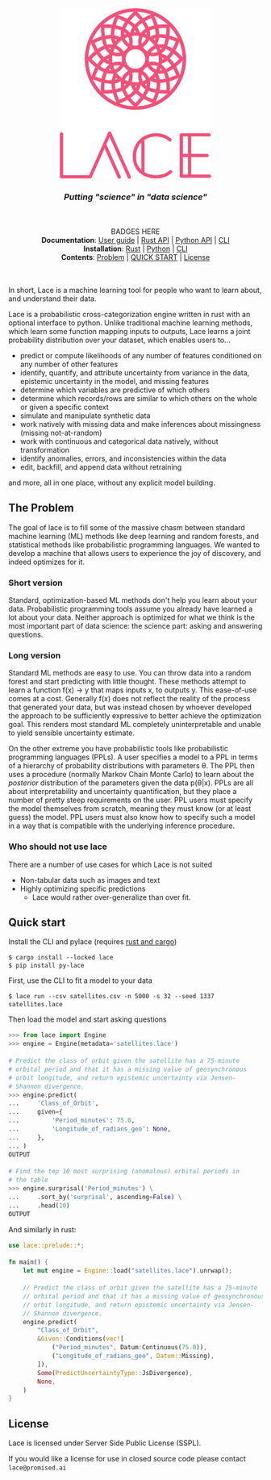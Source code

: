 <div align=center>
    <img src='assets/lace.svg' width='300px'/>
    <i><h3>Putting "science" in "data science"</h3></i>
</div>

</br>
</br>

<div align=center>BADGES HERE</div>

<div align=center>
     <div>
        <strong>Documentation</strong>: 
        <a href='#'>User guide</a> | 
        <a href='#'>Rust API</a> | 
        <a href='#'>Python API</a> |
        <a href='#'>CLI</a>
     </div>
    <div>
        <strong>Installation</strong>: 
        <a href='#'>Rust</a> | 
        <a href='#'>Python</a> | 
        <a href='#'>CLI</a>
     </div>
    <div>
        <strong>Contents</strong>: 
        <a href='#the-problem'>Problem</a> | 
        <a href='#quick-start'>QUICK START</a> | 
        <a href='#license'>License</a>
     </div>
</div>

</br>
</br>

In short, Lace is a machine learning tool for people who want to learn about,
and understand their data.

Lace is a probabilistic cross-categorization engine written in rust with an
optional interface to python. Unlike traditional machine learning methods, which
learn some function mapping inputs to outputs, Lace learns a joint probability
distribution over your dataset, which enables users to...

- predict or compute likelihoods of any number of features conditioned on any
  number of other features
- identify, quantify, and attribute uncertainty from variance in the data,
  epistemic uncertainty in the model, and missing features
- determine which variables are predictive of which others
- determine which records/rows are similar to which others on the whole or
  given a specific context
- simulate and manipulate synthetic data
- work natively with missing data and make inferences about missingness
  (missing not-at-random)
- work with continuous and categorical data natively, without transformation
- identify anomalies, errors, and inconsistencies within the data
- edit, backfill, and append data without retraining

and more, all in one place, without any explicit model building.

## The Problem

The goal of lace is to fill some of the massive chasm between standard machine
learning (ML) methods like deep learning and random forests, and statistical
methods like probabilistic programming languages. We wanted to develop a
machine that allows users to experience the joy of discovery, and indeed
optimizes for it.

### Short version

Standard, optimization-based ML methods don't help you learn about your data.
Probabilistic programming tools assume you already have learned a lot about
your data. Neither approach is optimized for what we think is the most
important part of data science: the science part: asking and answering questions.

### Long version

Standard ML methods are easy to use. You can throw data into a random forest
and start predicting with little thought. These methods attempt to learn a
function f(x) -> y that maps inputs x, to outputs y. This ease-of-use comes at
a cost. Generally f(x) does not reflect the reality of the process that
generated your data, but was instead chosen by whoever developed the approach
to be sufficiently expressive to better achieve the optimization goal. This
renders most standard ML completely uninterpretable and unable to yield sensible
uncertainty estimate.

On the other extreme you have probabilistic tools like probabilistic
programming languages (PPLs). A user specifies a model to a PPL in terms of a
hierarchy of probability distributions with parameters θ. The PPL then uses a
procedure (normally Markov Chain Monte Carlo) to learn about the *posterior*
distribution of the parameters given the data p(θ|x). PPLs are all about
interpretability and uncertainty quantification, but they place a number of
pretty steep requirements on the user. PPL users must specify the model
themselves from scratch, meaning they must know (or at least guess) the model.
PPL users must also know how to specify such a model in a way that is
compatible with the underlying inference procedure.

### Who should not use lace

There are a number of use cases for which Lace is not suited

- Non-tabular data such as images and text
- Highly optimizing specific predictions
    + Lace would rather over-generalize than over fit.

## Quick start

Install the CLI and pylace (requires [rust and
cargo](https://www.rust-lang.org/tools/install))

```console
$ cargo install --locked lace
$ pip install py-lace
```

First, use the CLI to fit a model to your data

```console
$ lace run --csv satellites.csv -n 5000 -s 32 --seed 1337 satellites.lace 
```

Then load the model and start asking questions


```python
>>> from lace import Engine
>>> engine = Engine(metadata='satellites.lace')

# Predict the class of orbit given the satellite has a 75-minute
# orbital period and that it has a missing value of geosynchronous
# orbit longitude, and return epistemic uncertainty via Jensen-
# Shannon divergence.
>>> engine.predict(
...     'Class_of_Orbit',
...     given={
...         'Period_minutes': 75.0,
...         'Longitude_of_radians_geo': None,
...     },
... )
OUTPUT

# Find the top 10 most surprising (anomalous) orbital periods in
# the table
>>> engine.surprisal('Period_minutes') \
...     .sort_by('surprisal', ascending=False) \
...     .head(10)
OUTPUT
```

And similarly in rust:

```rust
use lace::prelude::*;

fn main() {	
    let mut engine = Engine::load("satellites.lace").unrwap();
	
    // Predict the class of orbit given the satellite has a 75-minute
    // orbital period and that it has a missing value of geosynchronous
    // orbit longitude, and return epistemic uncertainty via Jensen-
    // Shannon divergence.
    engine.predict(
        "Class_of_Orbit",
        &Given::Conditions(vec![
            ("Period_minutes", Datum:Continuous(75.0)),
            ("Longitude_of_radians_geo", Datum::Missing),
        ]),
        Some(PredictUncertaintyType::JsDivergence),
        None,
    )
}
```

## License

Lace is licensed under Server Side Public License (SSPL).

If you would like a license for use in closed source code please contact
`lace@promised.ai`
